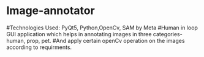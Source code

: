 # Image-annotator

#Technologies Used: PyQt5, Python,OpenCv, SAM by Meta
#Human in loop GUI application which helps in annotating images in three categories- human, prop, pet.
#And apply certain openCv operation on the images according to requirments.
